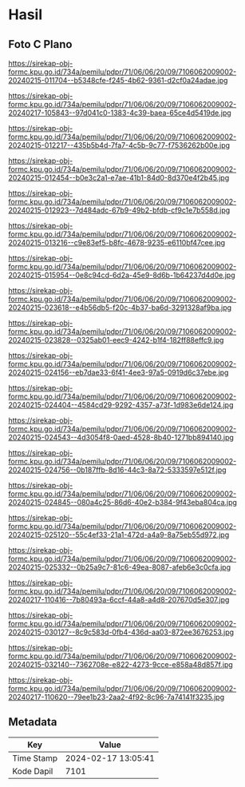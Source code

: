 # Hasil

## Foto C Plano

https://sirekap-obj-formc.kpu.go.id/734a/pemilu/pdpr/71/06/06/20/09/7106062009002-20240215-011704--b5348cfe-f245-4b62-9361-d2cf0a24adae.jpg

https://sirekap-obj-formc.kpu.go.id/734a/pemilu/pdpr/71/06/06/20/09/7106062009002-20240217-105843--97d041c0-1383-4c39-baea-65ce4d5419de.jpg

https://sirekap-obj-formc.kpu.go.id/734a/pemilu/pdpr/71/06/06/20/09/7106062009002-20240215-012217--435b5b4d-7fa7-4c5b-9c77-f7536262b00e.jpg

https://sirekap-obj-formc.kpu.go.id/734a/pemilu/pdpr/71/06/06/20/09/7106062009002-20240215-012454--b0e3c2a1-e7ae-41b1-84d0-8d370e4f2b45.jpg

https://sirekap-obj-formc.kpu.go.id/734a/pemilu/pdpr/71/06/06/20/09/7106062009002-20240215-012923--7d484adc-67b9-49b2-bfdb-cf9c1e7b558d.jpg

https://sirekap-obj-formc.kpu.go.id/734a/pemilu/pdpr/71/06/06/20/09/7106062009002-20240215-013216--c9e83ef5-b8fc-4678-9235-e6110bf47cee.jpg

https://sirekap-obj-formc.kpu.go.id/734a/pemilu/pdpr/71/06/06/20/09/7106062009002-20240215-015954--0e8c94cd-6d2a-45e9-8d6b-1b64237d4d0e.jpg

https://sirekap-obj-formc.kpu.go.id/734a/pemilu/pdpr/71/06/06/20/09/7106062009002-20240215-023618--e4b56db5-f20c-4b37-ba6d-3291328af9ba.jpg

https://sirekap-obj-formc.kpu.go.id/734a/pemilu/pdpr/71/06/06/20/09/7106062009002-20240215-023828--0325ab01-eec9-4242-b1f4-182ff88effc9.jpg

https://sirekap-obj-formc.kpu.go.id/734a/pemilu/pdpr/71/06/06/20/09/7106062009002-20240215-024156--eb7dae33-6f41-4ee3-97a5-0919d6c37ebe.jpg

https://sirekap-obj-formc.kpu.go.id/734a/pemilu/pdpr/71/06/06/20/09/7106062009002-20240215-024404--4584cd29-9292-4357-a73f-1d983e6de124.jpg

https://sirekap-obj-formc.kpu.go.id/734a/pemilu/pdpr/71/06/06/20/09/7106062009002-20240215-024543--4d3054f8-0aed-4528-8b40-1271bb894140.jpg

https://sirekap-obj-formc.kpu.go.id/734a/pemilu/pdpr/71/06/06/20/09/7106062009002-20240215-024756--0b187ffb-8d16-44c3-8a72-5333597e512f.jpg

https://sirekap-obj-formc.kpu.go.id/734a/pemilu/pdpr/71/06/06/20/09/7106062009002-20240215-024845--080a4c25-86d6-40e2-b384-9f43eba804ca.jpg

https://sirekap-obj-formc.kpu.go.id/734a/pemilu/pdpr/71/06/06/20/09/7106062009002-20240215-025120--55c4ef33-21a1-472d-a4a9-8a75eb55d972.jpg

https://sirekap-obj-formc.kpu.go.id/734a/pemilu/pdpr/71/06/06/20/09/7106062009002-20240215-025332--0b25a9c7-81c6-49ea-8087-afeb6e3c0cfa.jpg

https://sirekap-obj-formc.kpu.go.id/734a/pemilu/pdpr/71/06/06/20/09/7106062009002-20240217-110416--7b80493a-6ccf-44a8-a4d8-207670d5e307.jpg

https://sirekap-obj-formc.kpu.go.id/734a/pemilu/pdpr/71/06/06/20/09/7106062009002-20240215-030127--8c9c583d-0fb4-436d-aa03-872ee3676253.jpg

https://sirekap-obj-formc.kpu.go.id/734a/pemilu/pdpr/71/06/06/20/09/7106062009002-20240215-032140--7362708e-e822-4273-9cce-e858a48d857f.jpg

https://sirekap-obj-formc.kpu.go.id/734a/pemilu/pdpr/71/06/06/20/09/7106062009002-20240217-110620--79ee1b23-2aa2-4f92-8c96-7a74141f3235.jpg


## Metadata

| Key        | Value               |
| ---------- | ------------------- |
| Time Stamp | 2024-02-17 13:05:41 |
| Kode Dapil | 7101                |



